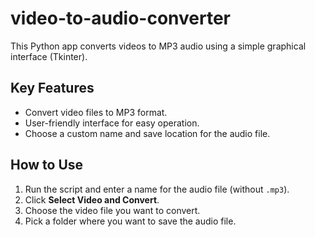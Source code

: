 # video-to-audio-converter

This Python app converts videos to MP3 audio using a simple graphical interface (Tkinter).

## Key Features

- Convert video files to MP3 format.
- User-friendly interface for easy operation.
- Choose a custom name and save location for the audio file.

## How to Use

1. Run the script and enter a name for the audio file (without `.mp3`).
2. Click **Select Video and Convert**.
3. Choose the video file you want to convert.
4. Pick a folder where you want to save the audio file.
